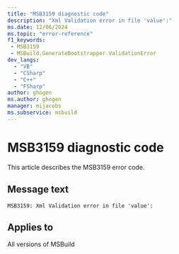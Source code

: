 ```yaml
---
title: "MSB3159 diagnostic code"
description: "Xml Validation error in file 'value':"
ms.date: 12/06/2024
ms.topic: "error-reference"
f1_keywords:
 - MSB3159
 - MSBuild.GenerateBootstrapper.ValidationError
dev_langs:
  - "VB"
  - "CSharp"
  - "C++"
  - "FSharp"
author: ghogen
ms.author: ghogen
manager: mijacobs
ms.subservice: msbuild
---
```


# MSB3159 diagnostic code

<!-- :::ErrorDefinitionDescription::: -->
<!-- :::editable-content name="introDescription"::: -->
This article describes the MSB3159 error code.
<!-- :::editable-content-end::: -->

## Message text

`MSB3159: Xml Validation error in file 'value':`

<!-- :::editable-content name="postOutputDescription"::: -->
<!--
{StrBegin="MSB3159: "}
-->
<!-- :::editable-content-end::: -->
<!-- :::ErrorDefinitionDescription-end::: -->

## Applies to

All versions of MSBuild
